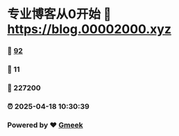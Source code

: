 # 专业博客从0开始 :link: https://blog.00002000.xyz 
### :page_facing_up: [92](https://blog.00002000.xyz/tag.html) 
### :speech_balloon: 11 
### :hibiscus: 227200 
### :alarm_clock: 2025-04-18 10:30:39 
### Powered by :heart: [Gmeek](https://github.com/Meekdai/Gmeek)
